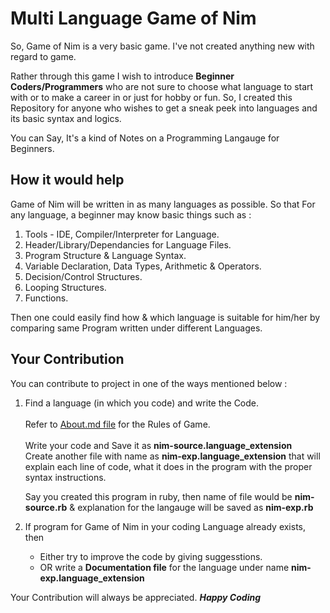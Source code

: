 
# Multi Language Game of Nim

So, Game of Nim is a very basic game. I've not created anything new with regard to game.

Rather through this game I wish to introduce **Beginner Coders/Programmers** who are not
sure to choose what language to start with or to make a career in or just for hobby or fun.
So, I created this Repository for anyone who wishes to get a sneak peek into languages and
its basic syntax and logics.

You can Say, It's a kind of Notes on a Programming Langauge for Beginners. 

## How it would help

Game of Nim will be written in as many languages as possible.
So that For any language, a beginner may know basic things such as :

1. Tools - IDE, Compiler/Interpreter for Language.
2. Header/Library/Dependancies for Language Files.
3. Program Structure & Language Syntax.
4. Variable Declaration, Data Types, Arithmetic & Operators.
5. Decision/Control Structures.
6. Looping Structures.
7. Functions.

Then one could easily find how & which language is suitable for him/her by comparing same Program
written under different Languages.

## Your Contribution

You can contribute to project in one of the ways mentioned below :

1. Find a language (in which you code) and write the Code.<br/><br/>
   Refer to [About.md file](https://github.com/elMaverick/Single-Heap-Game-of-Nim/blob/master/about.md) for the Rules of Game.<br/><br/>
   Write your code and Save it as **nim-source.language_extension**<br/>
   Create another file with name as **nim-exp.language_extension** that will explain each
   line of code, what it does in the program with the proper syntax instructions.
   
   Say you created this program in ruby, then name of file would be **nim-source.rb**
                    & explanation for the langauge will be saved as **nim-exp.rb**
   
2. If program for Game of Nim in your coding Language already exists, then
   * Either try to improve the code by giving suggesstions.<br/>
   * OR write a **Documentation file** for the language under name **nim-exp.language_extension**<br/>

Your Contribution will always be appreciated. ***Happy Coding***
